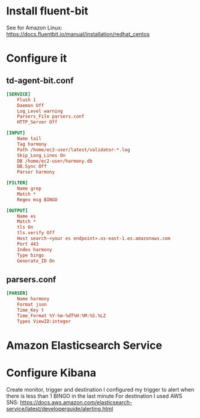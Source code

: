 # Install fluent-bit
See for Amazon Linux: https://docs.fluentbit.io/manual/installation/redhat_centos

# Configure it

## td-agent-bit.conf
```ini
[SERVICE]
    Flush 1
    Daemon Off
    Log_Level warning
    Parsers_File parsers.conf
    HTTP_Server Off

[INPUT]
    Name tail
    Tag harmony
    Path /home/ec2-user/latest/validator-*.log
    Skip_Long_Lines On
    DB /home/ec2-user/harmony.db
    DB.Sync Off
    Parser harmony

[FILTER]
    Name grep
    Match *
    Regex msg BINGO

[OUTPUT]
    Name es
    Match *
    tls On
    tls.verify Off
    Host search-<your es endpoint>.us-east-1.es.amazonaws.com
    Port 443
    Index harmony
    Type bingo
    Generate_ID On
```

## parsers.conf
```ini
[PARSER]
    Name harmony
    Format json
    Time_Key t
    Time_Format %Y-%m-%dT%H:%M:%S.%LZ
    Types ViewID:integer
```

# Amazon Elasticsearch Service

# Configure Kibana
Create monitor, trigger and destination
I configured my trigger to alert when there is less than 1 BINGO in the last minute
For destination I used AWS SNS: https://docs.aws.amazon.com/elasticsearch-service/latest/developerguide/alerting.html
